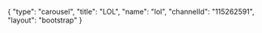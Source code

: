{
    "type": "carousel",
    "title": "LOL",
    "name": "lol",
    "channelId": "115262591",
    "layout": "bootstrap"
}